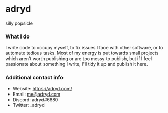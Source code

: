 # adryd

silly popsicle

### What I do

I write code to occupy myself, to fix issues I face with other software, or to automate tedious tasks. Most of my energy is put towards small projects which aren't worth publishing or are too messy to publish, but if I feel passionate about something I write, I'll tidy it up and publish it here. 

### Additional contact info

- Website: https://adryd.com/  
- Email: me@adryd.com  
- Discord: adryd#6880  
- Twitter: \_adryd
